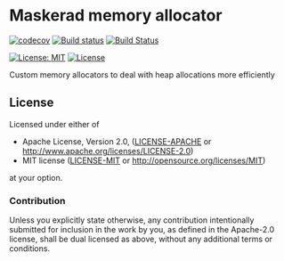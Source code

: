 # Maskerad memory allocator

[![codecov](https://codecov.io/gh/Maskerad-rs/Maskerad_memory_allocator/branch/master/graph/badge.svg)](https://codecov.io/gh/Maskerad-rs/Maskerad_memory_allocator)
[![Build status](https://ci.appveyor.com/api/projects/status/cda7vb6lc6uqjn3t/branch/master?svg=true)](https://ci.appveyor.com/project/Malkaviel/maskerad-memory-allocator/branch/master)
[![Build Status](https://travis-ci.org/Maskerad-rs/Maskerad_memory_allocator.svg?branch=master)](https://travis-ci.org/Maskerad-rs/Maskerad_memory_allocator)

[![License: MIT](https://img.shields.io/badge/License-MIT-yellow.svg)](https://opensource.org/licenses/MIT) [![License](https://img.shields.io/badge/License-Apache%202.0-blue.svg)](https://opensource.org/licenses/Apache-2.0)

Custom memory allocators to deal with heap allocations more efficiently

## License

Licensed under either of

 * Apache License, Version 2.0, ([LICENSE-APACHE](LICENSE-APACHE) or http://www.apache.org/licenses/LICENSE-2.0)
 * MIT license ([LICENSE-MIT](LICENSE-MIT) or http://opensource.org/licenses/MIT)

at your option.

### Contribution

Unless you explicitly state otherwise, any contribution intentionally submitted
for inclusion in the work by you, as defined in the Apache-2.0 license, shall be dual licensed as above, without any
additional terms or conditions.
